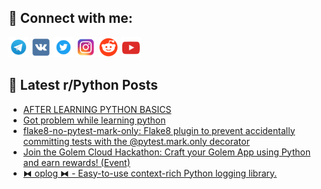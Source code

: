 ## 🔎 Connect with me:
[<img src="https://github.com/bullbesh/bullbesh/blob/main/images/Telegram.png" width="32" height="32" />](https://t.me/bullbesh)
[<img src="https://github.com/bullbesh/bullbesh/blob/main/images/VK.png" width="32" height="32" />](https://vk.com/bullbesh)
[<img src="https://github.com/bullbesh/bullbesh/blob/main/images/Twitter.png" width="32" height="32" />](https://twitter.com/bullbesh1)
[<img src="https://github.com/bullbesh/bullbesh/blob/main/images/Instagram.png" width="32" height="32" />](https://www.instagram.com/bullbesh)
[<img src="https://github.com/bullbesh/bullbesh/blob/main/images/Reddit.png" width="32" height="32" />](https://www.reddit.com/user/bullbesh)
[<img src="https://github.com/bullbesh/bullbesh/blob/main/images/YouTube.png" width="32" height="32" />](https://www.youtube.com/channel/UCtfjRs6uzgq5mfm8S06WTcg)

## 📕 Latest r/Python Posts
<!-- BLOG-POST-LIST:START -->
- [AFTER LEARNING PYTHON BASICS](https://www.reddit.com/r/Python/comments/16boje1/after_learning_python_basics/)
- [Got problem while learning python](https://www.reddit.com/r/Python/comments/16bmbak/got_problem_while_learning_python/)
- [flake8-no-pytest-mark-only: Flake8 plugin to prevent accidentally committing tests with the @pytest.mark.only decorator](https://www.reddit.com/r/Python/comments/16bkxuy/flake8nopytestmarkonly_flake8_plugin_to_prevent/)
- [Join the Golem Cloud Hackathon: Craft your Golem App using Python and earn rewards! &lpar;Event&rpar;](https://www.reddit.com/r/Python/comments/16biho0/join_the_golem_cloud_hackathon_craft_your_golem/)
- [⧓ oplog ⧓ - Easy-to-use context-rich Python logging library.](https://www.reddit.com/r/Python/comments/16bicef/oplog_easytouse_contextrich_python_logging_library/)
<!-- BLOG-POST-LIST:END -->
